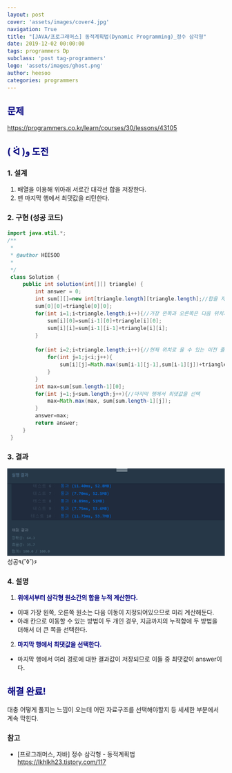 ```yaml
---
layout: post
cover: 'assets/images/cover4.jpg'
navigation: True
title: "[JAVA/프로그래머스] 동적계획법(Dynamic Programming)_정수 삼각형"
date: 2019-12-02 00:00:00
tags: programmers Dp
subclass: 'post tag-programmers'
logo: 'assets/images/ghost.png'
author: heesoo
categories: programmers
---
```

## <span style="color:navy">문제</span>
<https://programmers.co.kr/learn/courses/30/lessons/43105>

## <span style="color:navy">( ᐛ )و 도전</span>

### 1. 설계
1. 배열을 이용해 위아래 서로간 대각선 합을 저장한다.
2. 맨 마지막 행에서 최댓값을 리턴한다.


### 2. 구현 (성공 코드)
```java
import java.util.*;
/**
 *
 * @author HEESOO
 *
 */
 class Solution {
     public int solution(int[][] triangle) {
         int answer = 0;
         int sum[][]=new int[triangle.length][triangle.length];//합을 저장할 배열
         sum[0][0]=triangle[0][0];
         for(int i=1;i<triangle.length;i++){//가장 왼쪽과 오른쪽은 다음 위치가 지정되어있음
             sum[i][0]=sum[i-1][0]+triangle[i][0];
             sum[i][i]=sum[i-1][i-1]+triangle[i][i];
         }

         for(int i=2;i<triangle.length;i++){//현재 위치로 올 수 있는 이전 줄 대각선 왼쪽 오른쪽 중 최댓값을 선택
             for(int j=1;j<i;j++){
                 sum[i][j]=Math.max(sum[i-1][j-1],sum[i-1][j])+triangle[i][j];
             }
         }
         int max=sum[sum.length-1][0];
         for(int j=1;j<sum.length;j++){//마지막 행에서 최댓값을 선택
             max=Math.max(max, sum[sum.length-1][j]);
         }
         answer=max;
         return answer;
     }
 }
```

### 3. 결과
![실행결과](./assets/images/191202_1.PNG)
성공٩(˘◊˘)۶

### 4. 설명
1. **<span style="color:navy">위에서부터 삼각형 원소간의 합을 누적 계산한다.</span>**  
- 이때 가장 왼쪽, 오른쪽 원소는 다음 이동이 지정되어있으므로 미리 계산해둔다.
- 아래 칸으로 이동할 수 있는 방법이 두 개인 경우, 지금까지의 누적합에 두 방법을 더해서 더 큰 쪽을 선택한다.
2. **<span style="color:navy">마지막 행에서 최댓값을 선택한다.</span>**  
- 마지막 행에서 여러 경로에 대한 결과값이 저장되므로 이들 중 최댓값이 answer이다.

## <span style="color:navy">해결 완료!</span>
대충 어떻게 풀지는 느낌이 오는데 어떤 자료구조를 선택해야할지 등 세세한 부분에서 계속 막힌다.

### 참고
- [프로그래머스, 자바] 정수 삼각형 - 동적계획법 <https://lkhlkh23.tistory.com/117>
